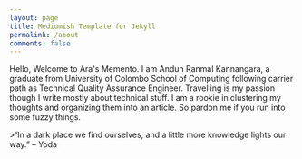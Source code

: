 ```yaml
---
layout: page
title: Mediumish Template for Jekyll
permalink: /about
comments: false
---
```


<div class="row justify-content-between">
<div class="col-md-8 pr-5">    

<p>Hello, Welcome to Ara's Memento. I am Andun Ranmal Kannangara, a graduate from University of Colombo School of Computing following carrier path as Technical Quality Assurance Engineer. Travelling is my passion though I write mostly about technical stuff. I am a rookie in clustering my thoughts and organizing them into an article. So pardon me if you run into some fuzzy things.</p>


</div>
</div>
>“In a dark place we find ourselves, and a little more knowledge lights our way.”
 – Yoda